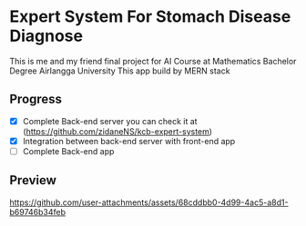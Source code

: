 # Expert System For Stomach Disease Diagnose
This is me and my friend final project for AI Course at Mathematics Bachelor Degree Airlangga University
This app build by MERN stack

## Progress
- [x] Complete Back-end server you can check it at (https://github.com/zidaneNS/kcb-expert-system)
- [x] Integration between back-end server with front-end app
- [ ] Complete Back-end app

## Preview
https://github.com/user-attachments/assets/68cddbb0-4d99-4ac5-a8d1-b69746b34feb

